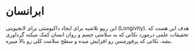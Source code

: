 # ابرانسان
این ریپو تلاشیه برای ایجاد داکیومنتی برای لانجیویتی (Longivity). هدف این هست که تحقیقات علمی درمورد نکاتی که به سلامتی جسم و روان انسان کمک میکنه گرداوری بشه. نکاتی که پرفورمنس رو افزایش میده و سطح سلامت کلی رو بالا میبره.